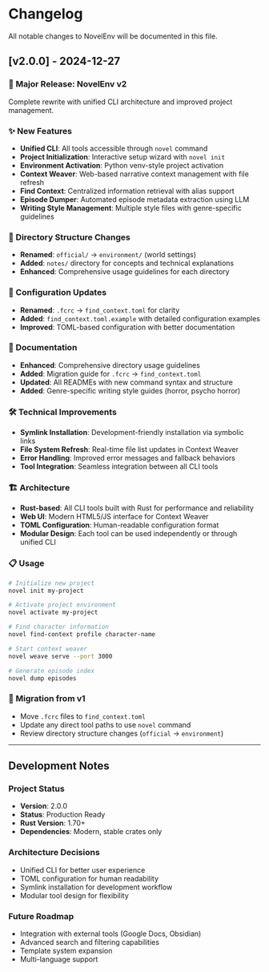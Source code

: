 # Changelog

All notable changes to NovelEnv will be documented in this file.

## [v2.0.0] - 2024-12-27

### 🎉 Major Release: NovelEnv v2
Complete rewrite with unified CLI architecture and improved project management.

### ✨ New Features
- **Unified CLI**: All tools accessible through `novel` command
- **Project Initialization**: Interactive setup wizard with `novel init`
- **Environment Activation**: Python venv-style project activation
- **Context Weaver**: Web-based narrative context management with file refresh
- **Find Context**: Centralized information retrieval with alias support
- **Episode Dumper**: Automated episode metadata extraction using LLM
- **Writing Style Management**: Multiple style files with genre-specific guidelines

### 📁 Directory Structure Changes
- **Renamed**: `official/` → `environment/` (world settings)
- **Added**: `notes/` directory for concepts and technical explanations
- **Enhanced**: Comprehensive usage guidelines for each directory

### 🔧 Configuration Updates
- **Renamed**: `.fcrc` → `find_context.toml` for clarity
- **Added**: `find_context.toml.example` with detailed configuration examples
- **Improved**: TOML-based configuration with better documentation

### 📝 Documentation
- **Enhanced**: Comprehensive directory usage guidelines
- **Added**: Migration guide for `.fcrc` → `find_context.toml`
- **Updated**: All READMEs with new command syntax and structure
- **Added**: Genre-specific writing style guides (horror, psycho horror)

### 🛠 Technical Improvements
- **Symlink Installation**: Development-friendly installation via symbolic links
- **File System Refresh**: Real-time file list updates in Context Weaver
- **Error Handling**: Improved error messages and fallback behaviors
- **Tool Integration**: Seamless integration between all CLI tools

### 🏗 Architecture
- **Rust-based**: All CLI tools built with Rust for performance and reliability
- **Web UI**: Modern HTML5/JS interface for Context Weaver
- **TOML Configuration**: Human-readable configuration format
- **Modular Design**: Each tool can be used independently or through unified CLI

### 📋 Usage
```bash
# Initialize new project
novel init my-project

# Activate project environment  
novel activate my-project

# Find character information
novel find-context profile character-name

# Start context weaver
novel weave serve --port 3000

# Generate episode index
novel dump episodes
```

### 🔄 Migration from v1
- Move `.fcrc` files to `find_context.toml`
- Update any direct tool paths to use `novel` command
- Review directory structure changes (`official` → `environment`)

---

## Development Notes

### Project Status
- **Version**: 2.0.0
- **Status**: Production Ready
- **Rust Version**: 1.70+
- **Dependencies**: Modern, stable crates only

### Architecture Decisions
- Unified CLI for better user experience
- TOML configuration for human readability
- Symlink installation for development workflow
- Modular tool design for flexibility

### Future Roadmap
- Integration with external tools (Google Docs, Obsidian)
- Advanced search and filtering capabilities
- Template system expansion
- Multi-language support